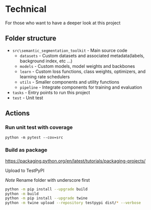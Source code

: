 # Technical

For those who want to have a deeper look at this project

## Folder structure

- `src\semantic_segmentation_toolkit` - Main source code
  - `datasets` - Custom datasets and associated metadata(labels, background index, etc ...)
  - `models` - Custom models, model weights and backbones
  - `learn` - Custom loss functions, class weights, optimizers, and learning rate schedulers
  - `utils` - Smaller components and utility functions
  - `pipeline` - Integrate components for  training and evaluation
- `tasks` - Entry points to run this project
- `test` - Unit test

## Actions

### Run unit test with coverage

`python -m pytest --cov=src`

### Build as package

<https://packaging.python.org/en/latest/tutorials/packaging-projects/>

Upload to TestPyPI

*Note* Rename folder with underscore first

```bash
python -m pip install --upgrade build
python -m build
python -m pip install --upgrade twine
python -m twine upload --repository testpypi dist/* --verbose
```
